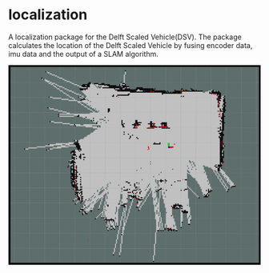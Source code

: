 # localization
A localization package for the Delft Scaled Vehicle(DSV). 
The package calculates the location of the Delft Scaled Vehicle by fusing encoder data, imu data and the output of a SLAM algorithm.


![Visualization of SLAM](https://github.com/kostaskonkk/localization/raw/master/images/slam.png)
